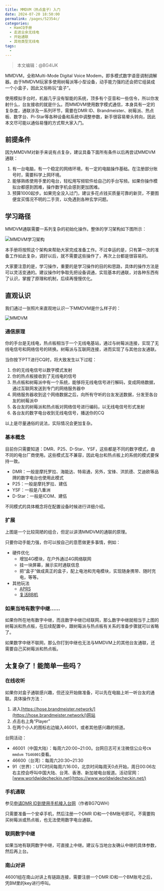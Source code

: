 ```yaml
---
title: MMDVM（热点盒子）入门
date: 2024-07-20 18:50:00
permalink: /pages/52354c/
categories:
  - HamCQ手册
  - 走进业余无线电
  - 开始通联
  - 其他类型无线电
tags:
  - 
---
```


> 本文编辑：@BG4IJK

MMDVM，全称Multi-Mode Digital Voice Modem，即多模式数字语音调制调解器。由于MMDVM玩家多使用树莓派等小型设备，动手能力强的还会把它组装成一个小盒子，因此又俗称玩“盒子”。

使用模拟手台时，机器几乎没有智能的系统，顶多有个亚音和一些信令，所以你发射什么，台友接收的就是什么。而MMDVM使用数字模式通信，本身具有一定的复杂度，通联涉及一系列环节，需要在DMR ID、Brandmeister、树莓派、热点板、数字台、Pi-Star等各种设备和系统中调整参数，新手很容易晕头转向，因此本文尽可能以通俗易懂的方式帮大家入门。

## 前提条件

因为MMDVM对新手来说有点复杂，建议具备下面所有条件以后再尝试MMDVM通联：

1. 有一台电脑，有一个稳定的网络环境，有一定的电脑操作基础。在注册部分账号时，需要科学上网环境。
2. 能够熟练使用手里的电台，轻松用写频软件给自己的手台写频。如果你操作模拟台都感到困难，操作数字机会感到更加困难。
3. 预算1000起步。如果完全没入过门，建议多花点钱买质量可靠的新货，不要图便宜买情况不明的二手货，以免遇到各种玄学问题。

## 学习路径

MMDVM通联需要一系列复杂的初始化操作。整体的学习架构如下图所示：

![MMDVM学习架构](/img/0204/04_01_1.png)

本手册将按照这个架构来帮助大家完成准备工作。不过幸运的是，只有第一次的准备工作如此复杂，调好以后，就不需要这些操作了，再次上台都是很容易的。

大家要注意的是，学习操作，重要的是学习操作的目的和思路，具体的操作方法是可以灵活变通的。建议操作时争取先把设备调通，实现基本的通联，对各种东西有了认识，掌握了原理和机制，后续再慢慢优化。

## 直观认识

我们通过一张照片来直观地认识一下MMDVM是什么样子的：

![MMDVM](/img/0204/04_01_1_mmdvm.jpg)

### 通信原理

你的手台是无线电，热点板相当于一个无线电基站，通过与树莓派连接，实现了无线电信号和网络信号的转换。树莓派与互联网连接，进而实现了与其他台友通联。

当你按下PTT进行CQ时，将大致发生以下过程：

1. 你的无线电信号以数字模式发射
2. 你的热点板接收到了无线电的信号
3. 热点板和树莓派中有一个系统，能够将无线电信号进行解码，变成网络数据，通过互联网发送到专门的网络服务器中
4. 网络服务器收到这个网络数据之后，向所有守听的台友发送数据，分发至各台友的树莓派中
5. 各台友的树莓派和热点板对网络信号进行编码，以无线电信号形式发射
6. 各台友的数字电台收到无线电信号，播送你的CQ

以上是尽量通俗的说法，实际情况会更加复杂。

### 基本概念

目前你只需要知道：DMR、P25、D-Star、YSF，这些都是不同的数字模式，由不同的电台厂商使用。这些模式互不兼容，因此电台和热点板上的系统的模式要保持一致。

* DMR：一般是摩托罗拉、海能达、特易通，另外，宝锋、洪凯德、艾迪欧等品牌的数字电台也使用此模式
* P25：一般是摩托罗拉、建伍
* YSF：一般是八重洲
* D-Star：一般是ICOM、建伍

不同模式的具体概念将在配置设备时候进行详细介绍。

### 扩展

上图是一个比较简陋的组合，但足以讲清MMDVM的通联的原理。

只要你动手能力强，你可以按自己的意愿做更多事情，例如：

* 硬件优化
  * 增加4G模块，在户外通过4G网络联网
  * 挂一块屏幕，展示实时通联信息
  * 把“盒子”做成真正的盒子，配上电池和充电模块，实现随身携带、随时充电，等等。
* 其他玩法
  * [APRS](https://bh8sel.com/233.html)
  * [复活BB机](https://bh8sel.com/1452.html)

### 如果当地有数字中继……

如果你所在地有数字中继，而且数字中继已经联网，那么数字中继就相当于上图的树莓派和热点板，在后续配置中，跟树莓派与热点板有关系的准备步骤就可以省略了。

如果数字中继不联网，那么你打到中继也无法与MMDVM上的其他台友通联，还需要自己买树莓派和热点板。

## 太复杂了！能简单一些吗？

### 在线收听

如果你对盒子通联感兴趣，但还没开始做准备，可以先在电脑上听一听台友的通联。具体操作方法：

1. 进入[https://hose.brandmeister.network/](https://hose.brandmeister.network/)网站
2. 点击右上角“Player”
3. 在两个小人的图标右边输入46001，或者其他感兴趣的频道。

台网活动：

* 46001（中国大陆）：每周六20:00~21:00。台网日志可关注微信公众号`CN mmdvm TG46001`查看。
* 46600（台湾）：每周六20:30~21:30
* 91（世界）：UTC时间每周六16:00，北京时间每周天0点开始，周日00:06左右主控会呼叫中国大陆、台湾、香港、新加坡电台报道。活动官网：[www.worldwidecheckin.net](https://www.worldwidecheckin.net/)

### 手机通联

参见[申请DMR ID到使用手机接入台网](https://dd.94jpop.info:8886/%E4%B8%9A%E4%BD%99%E6%97%A0%E7%BA%BF%E7%94%B5/%E5%9B%BE%E6%96%87%E6%95%99%E7%A8%8B%E8%AF%B4%E6%98%8E%E4%B9%A6%E4%B8%8E%E6%96%87%E6%A1%A3/DroidStar%E7%AE%80%E6%98%93%E8%AE%BE%E7%BD%AE%E6%95%99%E7%A8%8B%28BG7QWH%29.pdf)（作者BG7QWH）

只需要准备一个安卓手机，然后注册一个DMR ID和一个BM账号即可。不需要购买树莓派或热点板，也无法使用数字电台通联。

### 联网数字中继

如果当地有联网数字中继，可直接上中继。建议与当地台友确认中继的具体参数，然后再上台。

### 南山对讲

46001组在南山对讲上有链路连接，需要注册一个DMR ID和一个BM账号之后，凭BM里的key进行呼叫。
